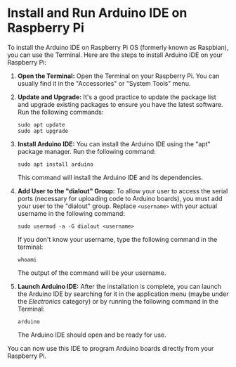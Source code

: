 # Install and Run Arduino IDE on Raspberry Pi

To install the Arduino IDE on Raspberry Pi OS (formerly known as Raspbian), you can use the Terminal. Here are the steps to install Arduino IDE on your Raspberry Pi:

1. **Open the Terminal:**
   Open the Terminal on your Raspberry Pi. You can usually find it in the "Accessories" or "System Tools" menu.

2. **Update and Upgrade:**
   It's a good practice to update the package list and upgrade existing packages to ensure you have the latest software. Run the following commands:
   
   ```
   sudo apt update
   sudo apt upgrade
   ```

3. **Install Arduino IDE:**
   You can install the Arduino IDE using the "apt" package manager. Run the following command:

   ```
   sudo apt install arduino
   ```

   This command will install the Arduino IDE and its dependencies.

4. **Add User to the "dialout" Group:**
   To allow your user to access the serial ports (necessary for uploading code to Arduino boards), you must add your user to the "dialout" group. Replace `<username>` with your actual username in the following command:
   ```
   sudo usermod -a -G dialout <username>
   ```
   If you don't know your username, type the following command in the terminal:
   ```
   whoami
   ```
   The output of the command will be your username.

5. **Launch Arduino IDE:**
   After the installation is complete, you can launch the Arduino IDE by searching for it in the application menu (maybe under the *Electronics* category) or by running the following command in the Terminal:

   ```
   arduino
   ```

   The Arduino IDE should open and be ready for use.

You can now use this IDE to program Arduino boards directly from your Raspberry Pi.